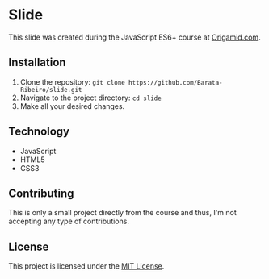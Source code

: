 # Slide

This slide was created during the JavaScript ES6+ course at [Origamid.com](origamid.com).

## Installation

1. Clone the repository: `git clone https://github.com/Barata-Ribeiro/slide.git`
2. Navigate to the project directory: `cd slide`
3. Make all your desired changes.

## Technology

-   JavaScript
-   HTML5
-   CSS3

## Contributing

This is only a small project directly from the course and thus, I'm not accepting any type of contributions.

## License

This project is licensed under the [MIT License](LICENSE).
